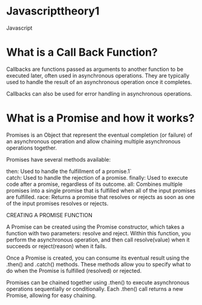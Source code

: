 # Javascripttheory1
Javascript


# What is a Call Back Function? 
Callbacks are functions passed as arguments to another function to be executed later, often used in asynchronous operations. They are typically used to handle the result of an asynchronous operation once it completes.

Callbacks can also be used for error handling in asynchronous operations.


# What is a Promise and how it works?
Promises is an Object that represent the eventual completion (or failure) of an asynchronous operation and allow chaining multiple asynchronous operations together. 

Promises have several methods available:

then: Used to handle the fulfillment of a promise.1`    
catch: Used to handle the rejection of a promise.
finally: Used to execute code after a promise, regardless of its outcome.
all: Combines multiple promises into a single promise that is fulfilled when all of the input promises are fulfilled.
race: Returns a promise that resolves or rejects as soon as one of the input promises resolves or rejects.


CREATING A PROMISE FUNCTION 

A Promise can be created using the Promise constructor, which takes a function with two parameters: resolve and reject. Within this function, you perform the asynchronous operation, and then call resolve(value) when it succeeds or reject(reason) when it fails.

Once a Promise is created, you can consume its eventual result using the .then() and .catch() methods. These methods allow you to specify what to do when the Promise is fulfilled (resolved) or rejected.

Promises can be chained together using .then() to execute asynchronous operations sequentially or conditionally. Each .then() call returns a new Promise, allowing for easy chaining.